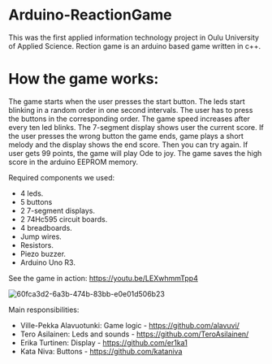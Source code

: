 # Arduino-ReactionGame

This was the first applied information technology project in Oulu University of Applied Science.
Rection game is an arduino based game written in c++.

<h1>How the game works: </h1>

The game starts when the user presses the start button. The leds start blinking in a random order in one second intervals. The user has to press the buttons in the corresponding order. The game speed increases after every ten led blinks. The 7-segment display shows user the current score. If the user presses the wrong button the game ends, game plays a short melody and the display shows the end score. Then you can try again. If user gets 99 points, the game will play Ode to joy. The game saves the high score in the arduino EEPROM memory.

Required components we used:
- 4 leds.
- 5 buttons
- 2 7-segment displays.
- 2 74Hc595 circuit boards.
- 4 breadboards.
- Jump wires.
- Resistors.
- Piezo buzzer.
- Arduino Uno R3.

See the game in action:
https://youtu.be/LEXwhmmTpp4

![60fca3d2-6a3b-474b-83bb-e0e01d506b23](https://github.com/user-attachments/assets/60c151c1-cb1d-4948-8b73-1c4cf9a40512)

Main responsibilities:

- Ville-Pekka Alavuotunki: Game logic - https://github.com/alavuvi/
- Tero Asilainen: Leds and sounds - https://github.com/TeroAsilainen/
- Erika Turtinen: Display - https://github.com/er1ka1
- Kata Niva: Buttons - https://github.com/kataniva
